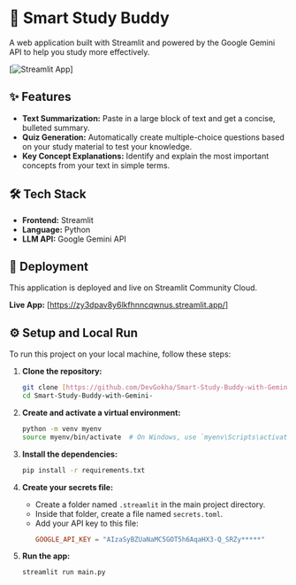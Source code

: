 # 🧠 Smart Study Buddy

A web application built with Streamlit and powered by the Google Gemini API to help you study more effectively.

[![Streamlit App](https://static.streamlit.io/badges/streamlit_badge_black_white.svg)]

## ✨ Features

- **Text Summarization:** Paste in a large block of text and get a concise, bulleted summary.
- **Quiz Generation:** Automatically create multiple-choice questions based on your study material to test your knowledge.
- **Key Concept Explanations:** Identify and explain the most important concepts from your text in simple terms.

## 🛠️ Tech Stack

- **Frontend:** Streamlit
- **Language:** Python
- **LLM API:** Google Gemini API

## 🚀 Deployment

This application is deployed and live on Streamlit Community Cloud.

**Live App:** [https://zy3dpav8y6lkfhnncqwnus.streamlit.app/]

## ⚙️ Setup and Local Run

To run this project on your local machine, follow these steps:

1.  **Clone the repository:**
    ```bash
    git clone [https://github.com/DevGokha/Smart-Study-Buddy-with-Gemini-.git]
    cd Smart-Study-Buddy-with-Gemini-
    ```

2.  **Create and activate a virtual environment:**
    ```bash
    python -m venv myenv
    source myenv/bin/activate  # On Windows, use `myenv\Scripts\activate`
    ```

3.  **Install the dependencies:**
    ```bash
    pip install -r requirements.txt
    ```

4.  **Create your secrets file:**
    - Create a folder named `.streamlit` in the main project directory.
    - Inside that folder, create a file named `secrets.toml`.
    - Add your API key to this file:
      ```toml
      GOOGLE_API_KEY = "AIzaSyBZUaNaMC5GOT5h6AqaHX3-Q_SRZy*****"
      ```

5.  **Run the app:**
    ```bash
    streamlit run main.py
    ```
